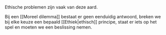 Ethische problemen zijn vaak van deze aard.

Bij een [[Moreel dilemma]] bestaat er geen eenduidig antwoord, breken we bij elke keuze een bepaald [[Ethiek|ethisch]] principe, staat er iets op het spel en moeten we een beslissing nemen.